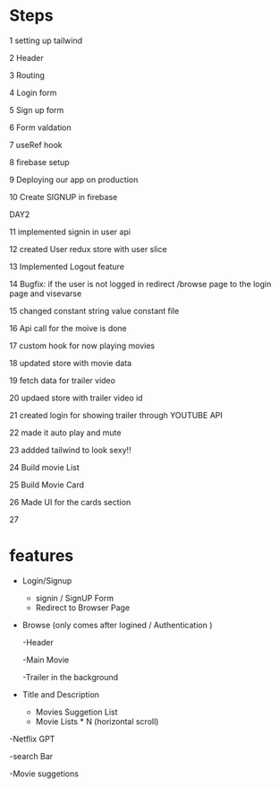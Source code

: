 # Steps

1 setting up tailwind

2 Header

3 Routing

4 Login form

5 Sign up form

6 Form valdation 

7 useRef hook 

8 firebase setup

9 Deploying our app on production

10 Create SIGNUP in firebase

  DAY2

11 implemented  signin in user api

12 created User redux store with user slice

13 Implemented Logout feature

14 Bugfix: if the user is not logged in redirect /browse page to the login page and visevarse

15 changed constant string value constant file 

16 Api call for the moive is done

17 custom hook for now playing movies 

18 updated store with movie data

19 fetch data for trailer video

20 updaed store with trailer video id

21 created login for showing trailer through YOUTUBE API

22 made it auto play and mute 

23 addded tailwind to look sexy!!

24 Build movie List

25 Build Movie Card

26 Made UI for the cards section 

27

# features

- Login/Signup

  - signin / SignUP Form
  - Redirect to Browser Page

- Browse (only comes after logined / Authentication )
  
  -Header
  
  -Main Movie
  
  -Trailer in the background

- Title and Description

    - Movies Suggetion List
    - Movie Lists \* N (horizontal scroll)

  
  
-Netflix GPT

-search Bar

-Movie suggetions
